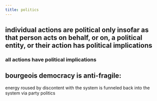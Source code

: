 ```yaml
---
title: politics
---
```


## individual actions are political only insofar as that person acts on behalf, or on, a political entity, or their action has political implications
### all actions have political implications
## bourgeois democracy is anti-fragile:
energy roused by discontent with the system is funneled back into the system via party politics
